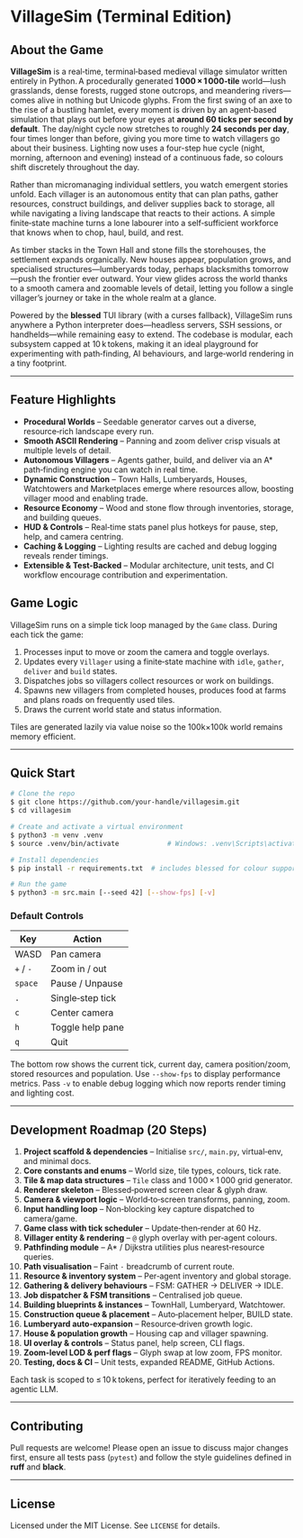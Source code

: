 # VillageSim (Terminal Edition)

## About the Game

**VillageSim** is a real‑time, terminal‑based medieval village simulator written entirely in Python. A procedurally generated **1 000 × 1 000‑tile** world—lush grasslands, dense forests, rugged stone outcrops, and meandering rivers—comes alive in nothing but Unicode glyphs.  From the first swing of an axe to the rise of a bustling hamlet, every moment is driven by an agent‑based simulation that plays out before your eyes at **around 60 ticks per second by default**.
The day/night cycle now stretches to roughly **24 seconds per day**, four times longer than before, giving you more time to watch villagers go about their business.
Lighting now uses a four-step hue cycle (night, morning, afternoon and evening) instead of a continuous fade, so colours shift discretely throughout the day.

Rather than micromanaging individual settlers, you watch emergent stories unfold.  Each villager is an autonomous entity that can plan paths, gather resources, construct buildings, and deliver supplies back to storage, all while navigating a living landscape that reacts to their actions.  A simple finite‑state machine turns a lone labourer into a self‑sufficient workforce that knows when to chop, haul, build, and rest.

As timber stacks in the Town Hall and stone fills the storehouses, the settlement expands organically.  New houses appear, population grows, and specialised structures—lumberyards today, perhaps blacksmiths tomorrow—push the frontier ever outward.  Your view glides across the world thanks to a smooth camera and zoomable levels of detail, letting you follow a single villager’s journey or take in the whole realm at a glance.

Powered by the **blessed** TUI library (with a curses fallback), VillageSim runs anywhere a Python interpreter does—headless servers, SSH sessions, or handhelds—while remaining easy to extend.  The codebase is modular, each subsystem capped at 10 k tokens, making it an ideal playground for experimenting with path‑finding, AI behaviours, and large‑world rendering in a tiny footprint.

---

## Feature Highlights

* **Procedural Worlds** – Seedable generator carves out a diverse, resource‑rich landscape every run.
* **Smooth ASCII Rendering** – Panning and zoom deliver crisp visuals at multiple levels of detail.
* **Autonomous Villagers** – Agents gather, build, and deliver via an A\* path‑finding engine you can watch in real time.
* **Dynamic Construction** – Town Halls, Lumberyards, Houses, Watchtowers and Marketplaces emerge where resources allow, boosting villager mood and enabling trade.
* **Resource Economy** – Wood and stone flow through inventories, storage, and building queues.
* **HUD & Controls** – Real‑time stats panel plus hotkeys for pause, step, help, and camera centring.
* **Caching & Logging** – Lighting results are cached and debug logging reveals render timings.
* **Extensible & Test‑Backed** – Modular architecture, unit tests, and CI workflow encourage contribution and experimentation.

## Game Logic

VillageSim runs on a simple tick loop managed by the `Game` class. During each tick the game:

1. Processes input to move or zoom the camera and toggle overlays.
2. Updates every `Villager` using a finite‑state machine with `idle`, `gather`, `deliver` and `build` states.
3. Dispatches jobs so villagers collect resources or work on buildings.
4. Spawns new villagers from completed houses, produces food at farms and plans roads on frequently used tiles.
5. Draws the current world state and status information.

Tiles are generated lazily via value noise so the 100k×100k world remains memory efficient.

---

## Quick Start

```bash
# Clone the repo
$ git clone https://github.com/your‑handle/villagesim.git
$ cd villagesim

# Create and activate a virtual environment
$ python3 -m venv .venv
$ source .venv/bin/activate            # Windows: .venv\Scripts\activate

# Install dependencies
$ pip install -r requirements.txt  # includes blessed for colour support

# Run the game
$ python3 -m src.main [--seed 42] [--show-fps] [-v]
```

### Default Controls

| Key       | Action           |
| --------- | ---------------- |
| WASD      | Pan camera       |
| `+` / `-` | Zoom in / out    |
| `space`   | Pause / Unpause  |
| `.`       | Single‑step tick |
| `c`       | Center camera    |
| `h`       | Toggle help pane |
| `q`       | Quit             |

The bottom row shows the current tick, current day, camera position/zoom,
stored resources and population. Use `--show-fps` to display performance metrics. Pass `-v` to
enable debug logging which now reports render timing and lighting cost.

---

## Development Roadmap (20 Steps)

1. **Project scaffold & dependencies** – Initialise `src/`, `main.py`, virtual‑env, and minimal docs.
2. **Core constants and enums** – World size, tile types, colours, tick rate.
3. **Tile & map data structures** – `Tile` class and 1 000 × 1 000 grid generator.
4. **Renderer skeleton** – Blessed‑powered screen clear & glyph draw.
5. **Camera & viewport logic** – World‑to‑screen transforms, panning, zoom.
6. **Input handling loop** – Non‑blocking key capture dispatched to camera/game.
7. **Game class with tick scheduler** – Update‑then‑render at 60 Hz.
8. **Villager entity & rendering** – `@` glyph overlay with per‑agent colours.
9. **Pathfinding module** – A\* / Dijkstra utilities plus nearest‑resource queries.
10. **Path visualisation** – Faint `·` breadcrumb of current route.
11. **Resource & inventory system** – Per‑agent inventory and global storage.
12. **Gathering & delivery behaviours** – FSM: GATHER → DELIVER → IDLE.
13. **Job dispatcher & FSM transitions** – Centralised job queue.
14. **Building blueprints & instances** – TownHall, Lumberyard, Watchtower.
15. **Construction queue & placement** – Auto‑placement helper, BUILD state.
16. **Lumberyard auto‑expansion** – Resource‑driven growth logic.
17. **House & population growth** – Housing cap and villager spawning.
18. **UI overlay & controls** – Status panel, help screen, CLI flags.
19. **Zoom‑level LOD & perf flags** – Glyph swap at low zoom, FPS monitor.
20. **Testing, docs & CI** – Unit tests, expanded README, GitHub Actions.

Each task is scoped to ≤ 10 k tokens, perfect for iteratively feeding to an agentic LLM.

---

## Contributing

Pull requests are welcome!  Please open an issue to discuss major changes first, ensure all tests pass (`pytest`) and follow the style guidelines defined in **ruff** and **black**.

---

## License

Licensed under the MIT License.  See `LICENSE` for details.